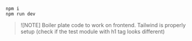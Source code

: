 ```
npm i
npm run dev
```

> ![NOTE]
> Boiler plate code to work on frontend.
> Tailwind is properly setup (check if the test module with h1 tag looks different)
